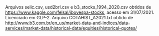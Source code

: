 Arquivos selic.csv, usd2brl.csv e b3_stocks_1994_2020.csv obtidos de https://www.kaggle.com/felsal/ibovespa-stocks, acesso em 31/07/2021. Licenciado em GLP-2.
Arquivo COTAHIST_A2021.txt obtido de http://www.b3.com.br/en_us/market-data-and-indices/data-services/market-data/historical-data/equities/historical-quotes/
